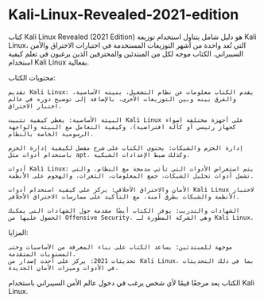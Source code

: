 # Kali-Linux-Revealed-2021-edition


كتاب Kali Linux Revealed (2021 Edition) هو دليل شامل يتناول استخدام توزيعة Kali Linux، التي تُعد واحدة من أشهر التوزيعات المستخدمة في اختبارات الاختراق والأمن السيبراني. 
الكتاب موجه لكل من المبتدئين والمحترفين الذين يرغبون في تعلم كيفية استخدام Kali Linux بفعالية.

محتويات الكتاب:

    تقديم Kali Linux: يقدم الكتاب معلومات عن نظام التشغيل، بنيته الأساسية، والفرق بينه وبين التوزيعات الأخرى، بالإضافة إلى توضيح دوره في عالم اختبار الاختراق.

    البيئة الأساسية: يغطي كيفية تثبيت Kali Linux على أجهزة مختلفة (سواء كجهاز رئيسي أو كآلة افتراضية)، وكيفية التعامل مع البيئة والواجهة الرسومية الخاصة بالنظام.

    إدارة الحزم والشبكات: يحتوي الكتاب على شرح مفصل لكيفية إدارة الحزم باستخدام أدوات مثل apt، وكذلك ضبط الإعدادات الشبكية.

    أدوات Kali Linux: يتم استعراض الأدوات التي تأتي مدمجة مع النظام، والتي تشمل أدوات تحليل الشبكات، جمع المعلومات، الثغرات، والهجوم على الأنظمة.

    الأمان والاختراق الأخلاقي: يركز على كيفية استخدام أدوات Kali Linux لاختبار الأنظمة والشبكات بطرق آمنة، مع التأكيد على ممارسات الاختراق الأخلاقي.

    الشهادات والتدريب: يوفر الكتاب أيضًا مقدمة حول الشهادات التي يمكنك الحصول عليها من Offensive Security، وهي الشركة المطورة لـ Kali Linux.

المزايا:

    موجهة للمبتدئين: يساعد الكتاب على بناء المعرفة من الأساسيات وحتى المستويات المتقدمة.
    تحديثات 2021: يركز على أحدث إصدار من Kali Linux، بما في ذلك التحديثات في الأدوات وميزات الأمان الجديدة.

الكتاب يعد مرجعًا قيمًا لأي شخص يرغب في دخول عالم الأمن السيبراني باستخدام Kali Linux.
